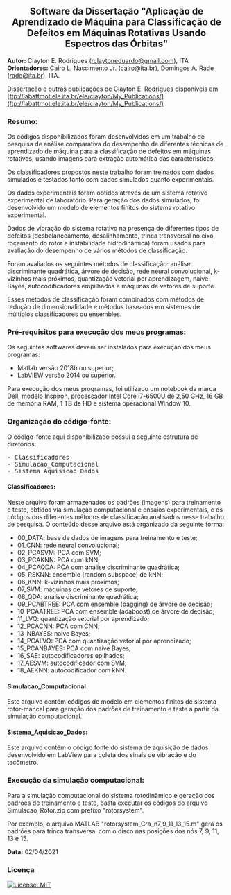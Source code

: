 <h2 align="center">  Software da Dissertação "Aplicação de Aprendizado de Máquina para Classificação de Defeitos em Máquinas Rotativas Usando Espectros das Órbitas" </h2>

**Autor:** Clayton E. Rodrigues (rclaytoneduardo@gmail.com), ITA  
**Orientadores:** Cairo L. Nascimento Jr. (cairo@ita.br), Domingos A. Rade (rade@ita.br), ITA.

Dissertação e outras publicações de Clayton E. Rodrigues disponíveis em [ftp://labattmot.ele.ita.br/ele/clayton/My_Publications/](ftp://labattmot.ele.ita.br/ele/clayton/My_Publications/)

### Resumo:

Os códigos disponibilizados foram desenvolvidos em um trabalho de pesquisa de análise comparativa do desempenho de diferentes técnicas de aprendizado de máquina para a classificação de defeitos em máquinas rotativas, usando imagens para extração automática das características.

Os classificadores propostos neste trabalho foram treinados com dados simulados e testados tanto com dados simulados quanto experimentais.

Os dados experimentais foram obtidos através de um sistema rotativo experimental de laboratório. Para geração dos dados simulados, foi desenvolvido um modelo de elementos finitos do sistema rotativo experimental.

Dados de vibração do sistema rotativo na presença de diferentes tipos de defeitos (desbalanceamento, desalinhamento, trinca transversal no eixo, roçamento do rotor e instabilidade hidrodinâmica) foram usados para avaliação do desempenho de vários métodos de classificação.

Foram avaliados os seguintes métodos de classificação: análise discriminante quadrática, árvore de decisão, rede neural convolucional, k-vizinhos mais próximos, quantização vetorial por aprendizagem, naive Bayes, autocodificadores empilhados e máquinas de vetores de suporte.

Esses métodos de classificação foram combinados com métodos de redução de dimensionalidade e métodos baseados em sistemas de múltiplos classificadores ou ensembles.

### Pré-requisitos para execução dos meus programas:

Os seguintes softwares devem ser instalados para execução dos meus programas:

*   Matlab versão 2018b ou superior;
*   LabVIEW versão 2014 ou superior.

Para execução dos meus programas, foi utilizado um notebook da marca Dell, modelo Inspiron, processador Intel Core i7-6500U de 2,50 GHz, 16 GB de memória RAM, 1 TB de HD e sistema operacional Window 10.

### Organização do código-fonte:

O código-fonte aqui disponibilizado possui a seguinte estrutura de diretórios:

<pre>- Classificadores
- Simulacao_Computacional
- Sistema_Aquisicao_Dados
</pre>

#### Classificadores:

Neste arquivo foram armazenados os padrões (imagens) para treinamento e teste, obtidos via simulação computacional e ensaios experimentais, e os códigos dos diferentes métodos de classificação analisados nesse trabalho de pesquisa. O conteúdo desse arquivo está organizado da seguinte forma:

*   00_DATA: base de dados de imagens para treinamento e teste;
*   01_CNN: rede neural convolucional;
*   02_PCASVM: PCA com SVM;
*   03_PCAKNN: PCA com kNN;
*   04_PCAQDA: PCA com análise discriminante quadrática;
*   05_RSKNN: ensemble (random subspace) de kNN;
*   06_KNN: k-vizinhos mais próximos;
*   07_SVM: máquinas de vetores de suporte;
*   08_QDA: análise discriminante quadrática;
*   09_PCABTREE: PCA com ensemble (bagging) de árvore de decisão;
*   10_PCAATREE: PCA com ensemble (adaboost) de árvore de decisão;
*   11_LVQ: quantização vetorial por aprendizado;
*   12_PCACNN: PCA com CNN;
*   13_NBAYES: naive Bayes;
*   14_PCALVQ: PCA com quantização vetorial por aprendizado;
*   15_PCANBAYES: PCA com naive Bayes;
*   16_SAE: autocodificadores epilhados;
*   17_AESVM: autocodificador com SVM;
*   18_AEKNN: autocodificador com kNN.

#### Simulacao_Computacional:

Este arquivo contém códigos de modelo em elementos finitos de sistema rotor-mancal para geração dos padrões de treinamento e teste a partir da simulação computacional.

#### Sistema_Aquisicao_Dados:

Este arquivo contém o código fonte do sistema de aquisição de dados desenvolvido em LabView para coleta dos sinais de vibração e do tacômetro.

### Execução da simulação computacional:

Para a simulação computacional do sistema rotodinâmico e geração dos padrões de treinamento e teste, basta executar os códigos do arquivo Simulacao_Rotor.zip com prefixo "rotorsystem".

Por exemplo, o arquivo MATLAB "rotorsystem_Cra_n7_9_11_13_15.m" gera os padrões para trinca transversal com o disco nas posições dos nós 7, 9, 11, 13 e 15.

**Data:** 02/04/2021
 
 ### Licença
[![License: MIT](https://img.shields.io/badge/License-MIT-yellow.svg)](https://opensource.org/licenses/MIT)

